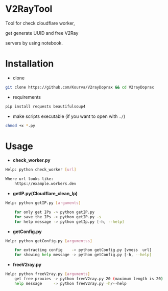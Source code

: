 # V2RayTool
Tool for check cloudflare worker,

get generate UUID and free V2Ray 

servers by using notebook.


# Installation
+ clone
```bash
git clone https://github.com/Kourva/V2rayDoprax && cd V2rayDoprax 
```
+ requirements
```bash
pip install requests beautifulsoup4
```
+ make scripts executable (if you want to open with `./`)
```bash
chmod +x *.py
```

# Usage
+ **check_worker.py**
```bash
Help: python check_worker [url]

Where url looks like:
    https://example.workers.dev
```
+ **getIP.py(Cloudflare_clean_Ip)**
```bash
Help: python getIP.py [arguments]

    for only get IPs -> python getIP.py
    for save the IPs -> python getIP.py -s
    for help message -> python getIp.py [-h, --help] 
 ```
+ **getConfig.py**
```bash
Help: python getConfig.py [argumentss]

    for extracting config    -> python getConfig.py [vmess  url]
    for showing help message -> python getConfig.py [-h, --help] 
```
+ **freeV2ray.py**
```bash
Help: python freeV2ray.py [arguments]
    get free proxies -> python freeV2ray.py 20 (maximum length is 20)
    help message     -> python freeV2ray.py -h/--help 
```
